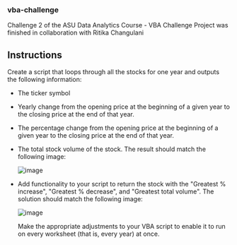 ### vba-challenge
Challenge 2 of the ASU Data Analytics Course - VBA Challenge
Project was finished in collaboration with Ritika Changulani

## Instructions
Create a script that loops through all the stocks for one year and outputs the following information:

- The ticker symbol

- Yearly change from the opening price at the beginning of a given year to the closing price at the end of that year.

- The percentage change from the opening price at the beginning of a given year to the closing price at the end of that year.

- The total stock volume of the stock. The result should match the following image:

  ![image](https://github.com/BrennanB572/vba-challenge/assets/114636599/08c680a4-f835-4cbd-86dc-2f540422c5c0)

- Add functionality to your script to return the stock with the "Greatest % increase", "Greatest % decrease", and "Greatest total volume". The solution should match the following image:

  ![image](https://github.com/BrennanB572/vba-challenge/assets/114636599/2bdd93aa-a124-4f8d-a42b-0e55183ec175)

   Make the appropriate adjustments to your VBA script to enable it to run on every worksheet (that is, every year) at once.
